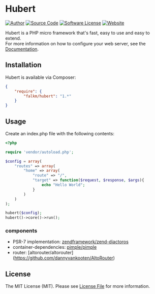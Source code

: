 Hubert
======

[![Author](https://img.shields.io/badge/author-falkm-blue.svg?style=flat-square)](https://falk-m.de)
[![Source Code](http://img.shields.io/badge/source-falkmueller/hubert-blue.svg?style=flat-square)](https://github.com/falkmueller/hubert)
[![Software License](https://img.shields.io/badge/license-MIT-brightgreen.svg?style=flat-square)](LICENSE)
[![Website](https://img.shields.io/website-up-down-green-red/http/shields.io.svg)](http://hubertphp.com)

Hubert is a PHP micro framework that's fast, easy to use and easy to extend.    
For more information on how to configure your web server, see the [Documentation](http://hubertphp.com/).

## Installation

Hubert is available via Composer:

```json
{
    "require": {
        "falkm/hubert": "1.*"
    }
}
```

## Usage

Create an index.php file with the following contents:

```php
<?php

require 'vendor/autoload.php';

$config = array(
    "routes" => array(
        "home" => array(
            "route" => "/", 
            "target" => function($request, $response, $args){
                echo "Hello World";
            }
        )
    )
);

hubert($config);
hubert()->core()->run();
```

### components

- PSR-7 implementation: [zendframework/zend-diactoros](https://zendframework.github.io/zend-diactoros/)
- container-dependencies: [pimple/pimple](http://pimple.sensiolabs.org/)
- router: [altorouter/altorouter] (https://github.com/dannyvankooten/AltoRouter)

## License

The MIT License (MIT). Please see [License File](https://github.com/falkmueller/hubert/blob/master/LICENSE) for more information.